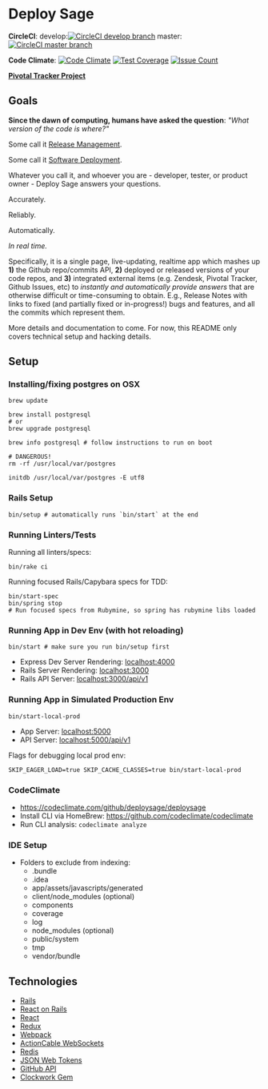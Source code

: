# Deploy Sage


**CircleCI**:
develop:[![CircleCI develop branch](https://circleci.com/gh/deploysage/deploysage/tree/develop.png?circle-token=a57eb10766c67764175cabc928a7e4dca1b3538c)](https://circleci.com/gh/deploysage/deploysage/tree/develop)
master:[![CircleCI master branch](https://circleci.com/gh/deploysage/deploysage/tree/master.png?circle-token=a57eb10766c67764175cabc928a7e4dca1b3538c)](https://circleci.com/gh/deploysage/deploysage/tree/master)

**Code Climate**: [![Code Climate](https://codeclimate.com/github/deploysage/deploysage/badges/gpa.svg)](https://codeclimate.com/github/deploysage/deploysage)
[![Test Coverage](https://codeclimate.com/github/deploysage/deploysage/badges/coverage.svg)](https://codeclimate.com/github/deploysage/deploysage/coverage)
[![Issue Count](https://codeclimate.com/github/deploysage/deploysage/badges/issue_count.svg)](https://codeclimate.com/github/deploysage/deploysage)

**[Pivotal Tracker Project](https://www.pivotaltracker.com/n/projects/1477064)**

## Goals

**Since the dawn of computing, humans have asked the question**:
*"What version of the code is where?"*

Some call it [Release Management](https://en.wikipedia.org/wiki/Release_management).

Some call it [Software Deployment](https://en.wikipedia.org/wiki/Software_deployment).

Whatever you call it, and whoever you are - developer, tester, or product owner -
Deploy Sage answers your questions.

Accurately.

Reliably.

Automatically.

*In real time.*

Specifically, it is a single page, live-updating, realtime app which mashes up 
**1)** the Github repo/commits API,
**2)** deployed or released versions of your code repos, and
**3)** integrated external items (e.g. Zendesk, Pivotal Tracker, Github Issues, etc)
to *instantly and automatically provide answers* that are otherwise difficult
or time-consuming to obtain.  E.g., Release Notes with links to fixed
(and partially fixed or in-progress!) bugs and features, and all the commits
which represent them.

More details and documentation to come.  For now, this README only covers technical
setup and hacking details.

## Setup

### Installing/fixing postgres on OSX

```
brew update

brew install postgresql
# or
brew upgrade postgresql

brew info postgresql # follow instructions to run on boot

# DANGEROUS!
rm -rf /usr/local/var/postgres

initdb /usr/local/var/postgres -E utf8
```

### Rails Setup

```
bin/setup # automatically runs `bin/start` at the end
```

### Running Linters/Tests

Running all linters/specs:
```
bin/rake ci
```

Running focused Rails/Capybara specs for TDD:
```
bin/start-spec
bin/spring stop
# Run focused specs from Rubymine, so spring has rubymine libs loaded
```

### Running App in Dev Env (with hot reloading)

```
bin/start # make sure you run bin/setup first
```

* Express Dev Server Rendering: [localhost:4000](http://localhost:4000)
* Rails Server Rendering: [localhost:3000](http://localhost:3000)
* Rails API Server: [localhost:3000/api/v1](http://localhost:3000/api/v1)

### Running App in Simulated Production Env

```
bin/start-local-prod
```

* App Server: [localhost:5000](http://localhost:5000)
* API Server: [localhost:5000/api/v1](http://localhost:5000/api/v1)

Flags for debugging local prod env:

```
SKIP_EAGER_LOAD=true SKIP_CACHE_CLASSES=true bin/start-local-prod
```

### CodeClimate

* https://codeclimate.com/github/deploysage/deploysage
* Install CLI via HomeBrew: https://github.com/codeclimate/codeclimate
* Run CLI analysis: `codeclimate analyze`

### IDE Setup

* Folders to exclude from indexing:
  * .bundle
  * .idea
  * app/assets/javascripts/generated
  * client/node_modules (optional)
  * components
  * coverage
  * log
  * node_modules (optional)
  * public/system
  * tmp
  * vendor/bundle

## Technologies

* [Rails](http://rubyonrails.org)
* [React on Rails](https://github.com/shakacode/react_on_rails)
* [React](https://facebook.github.io/react)
* [Redux](http://redux.js.org/)
* [Webpack](https://webpack.github.io)
* [ActionCable WebSockets](https://github.com/rails/rails/tree/master/actioncable)
* [Redis](http://redis.io)
* [JSON Web Tokens](http://jwt.io)
* [GitHub API](https://developer.github.com)
* [Clockwork Gem](https://github.com/tomykaira/clockwork)
